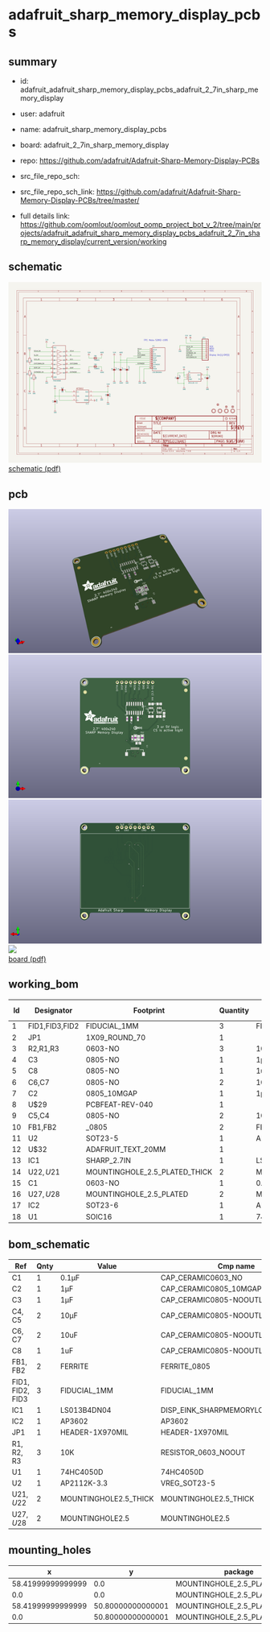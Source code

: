# adafruit_sharp_memory_display_pcbs
 
## summary 
* id: adafruit_adafruit_sharp_memory_display_pcbs_adafruit_2_7in_sharp_memory_display
* user: adafruit
* name: adafruit_sharp_memory_display_pcbs
* board: adafruit_2_7in_sharp_memory_display
* repo: https://github.com/adafruit/Adafruit-Sharp-Memory-Display-PCBs



* src_file_repo_sch: 
* src_file_repo_sch_link: https://github.com/adafruit/Adafruit-Sharp-Memory-Display-PCBs/tree/master/
* full details link: https://github.com/oomlout/oomlout_oomp_project_bot_v_2/tree/main/projects/adafruit_adafruit_sharp_memory_display_pcbs_adafruit_2_7in_sharp_memory_display/current_version/working  

## schematic  
![](working_schematic_600.png)  
[schematic (pdf)](working_schematic.pdf)  

## pcb  
![](working_3d_600.png) 
![](working_3d_front_600.png)  
![](working_3d_back_600.png)  
![](working_600.png)  
[board (pdf)](working.pdf)  

## working_bom
| Id | Designator | Footprint | Quantity | Designation | Supplier and ref |  | None | 
| --- | --- | --- | --- | --- | --- | --- | --- | 
| 1 | FID1,FID3,FID2 | FIDUCIAL_1MM | 3 | FIDUCIAL_1MM |  |  | [''] | 
| 2 | JP1 | 1X09_ROUND_70 | 1 |  |  |  | [''] | 
| 3 | R2,R1,R3 | 0603-NO | 3 | 10K |  |  | [''] | 
| 4 | C3 | 0805-NO | 1 | 1µF |  |  | [''] | 
| 5 | C8 | 0805-NO | 1 | 1uF |  |  | [''] | 
| 6 | C6,C7 | 0805-NO | 2 | 10uF |  |  | [''] | 
| 7 | C2 | 0805_10MGAP | 1 | 1µF |  |  | [''] | 
| 8 | U$29 | PCBFEAT-REV-040 | 1 |  |  |  | [''] | 
| 9 | C5,C4 | 0805-NO | 2 | 10µF |  |  | [''] | 
| 10 | FB1,FB2 | _0805 | 2 | FERRITE |  |  | [''] | 
| 11 | U2 | SOT23-5 | 1 | AP2112K-3.3 |  |  | [''] | 
| 12 | U$32 | ADAFRUIT_TEXT_20MM | 1 |  |  |  | [''] | 
| 13 | IC1 | SHARP_2.7IN | 1 | LS013B4DN04 |  |  | [''] | 
| 14 | U$22,U$21 | MOUNTINGHOLE_2.5_PLATED_THICK | 2 | MOUNTINGHOLE2.5_THICK |  |  | [''] | 
| 15 | C1 | 0603-NO | 1 | 0.1µF |  |  | [''] | 
| 16 | U$27,U$28 | MOUNTINGHOLE_2.5_PLATED | 2 | MOUNTINGHOLE2.5 |  |  | [''] | 
| 17 | IC2 | SOT23-6 | 1 | AP3602 |  |  | [''] | 
| 18 | U1 | SOIC16 | 1 | 74HC4050D |  |  | [''] | 


## bom_schematic
| Ref | Qnty | Value | Cmp name | Footprint | Description | Vendor | DNP | 
| --- | --- | --- | --- | --- | --- | --- | --- | 
| C1 | 1 | 0.1µF | CAP_CERAMIC0603_NO | working:0603-NO |  |  |  | 
| C2 | 1 | 1µF | CAP_CERAMIC0805_10MGAP | working:0805_10MGAP |  |  |  | 
| C3 | 1 | 1µF | CAP_CERAMIC0805-NOOUTLINE | working:0805-NO |  |  |  | 
| C4, C5 | 2 | 10µF | CAP_CERAMIC0805-NOOUTLINE | working:0805-NO |  |  |  | 
| C6, C7 | 2 | 10uF | CAP_CERAMIC0805-NOOUTLINE | working:0805-NO |  |  |  | 
| C8 | 1 | 1uF | CAP_CERAMIC0805-NOOUTLINE | working:0805-NO |  |  |  | 
| FB1, FB2 | 2 | FERRITE | FERRITE_0805 | working:_0805 |  |  |  | 
| FID1, FID2, FID3 | 3 | FIDUCIAL_1MM | FIDUCIAL_1MM | working:FIDUCIAL_1MM |  |  |  | 
| IC1 | 1 | LS013B4DN04 | DISP_EINK_SHARPMEMORYLCD_10PIN_27IN | working:SHARP_2.7IN |  |  |  | 
| IC2 | 1 | AP3602 | AP3602 | working:SOT23-6 |  |  |  | 
| JP1 | 1 | HEADER-1X970MIL | HEADER-1X970MIL | working:1X09_ROUND_70 |  |  |  | 
| R1, R2, R3 | 3 | 10K | RESISTOR_0603_NOOUT | working:0603-NO |  |  |  | 
| U1 | 1 | 74HC4050D | 74HC4050D | working:SOIC16 |  |  |  | 
| U2 | 1 | AP2112K-3.3 | VREG_SOT23-5 | working:SOT23-5 |  |  |  | 
| U$21, U$22 | 2 | MOUNTINGHOLE2.5_THICK | MOUNTINGHOLE2.5_THICK | working:MOUNTINGHOLE_2.5_PLATED_THICK |  |  |  | 
| U$27, U$28 | 2 | MOUNTINGHOLE2.5 | MOUNTINGHOLE2.5 | working:MOUNTINGHOLE_2.5_PLATED |  |  |  | 


## mounting_holes
| x | y | package | value | ref | size | 
| --- | --- | --- | --- | --- | --- | 
| 58.41999999999999 | 0.0 | MOUNTINGHOLE_2.5_PLATED_THICK | MOUNTINGHOLE2.5_THICK | U$21 | m3 | 
| 0.0 | 0.0 | MOUNTINGHOLE_2.5_PLATED_THICK | MOUNTINGHOLE2.5_THICK | U$22 | m3 | 
| 58.41999999999999 | 50.80000000000001 | MOUNTINGHOLE_2.5_PLATED | MOUNTINGHOLE2.5 | U$27 | m3 | 
| 0.0 | 50.80000000000001 | MOUNTINGHOLE_2.5_PLATED | MOUNTINGHOLE2.5 | U$28 | m3 | 


